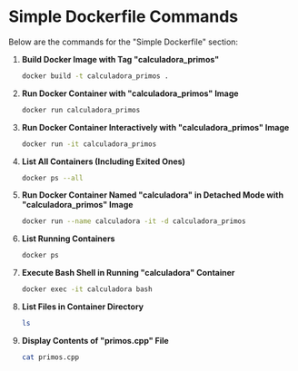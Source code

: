 # Simple Dockerfile Commands

Below are the commands for the "Simple Dockerfile" section:

1. **Build Docker Image with Tag "calculadora_primos"**
    ```bash
    docker build -t calculadora_primos .
    ```

2. **Run Docker Container with "calculadora_primos" Image**
    ```bash
    docker run calculadora_primos
    ```

3. **Run Docker Container Interactively with "calculadora_primos" Image**
    ```bash
    docker run -it calculadora_primos
    ```

4. **List All Containers (Including Exited Ones)**
    ```bash
    docker ps --all
    ```

5. **Run Docker Container Named "calculadora" in Detached Mode with "calculadora_primos" Image**
    ```bash
    docker run --name calculadora -it -d calculadora_primos
    ```

6. **List Running Containers**
    ```bash
    docker ps
    ```

7. **Execute Bash Shell in Running "calculadora" Container**
    ```bash
    docker exec -it calculadora bash
    ```

8. **List Files in Container Directory**
    ```bash
    ls
    ```

9. **Display Contents of "primos.cpp" File**
    ```bash
    cat primos.cpp
    ```
